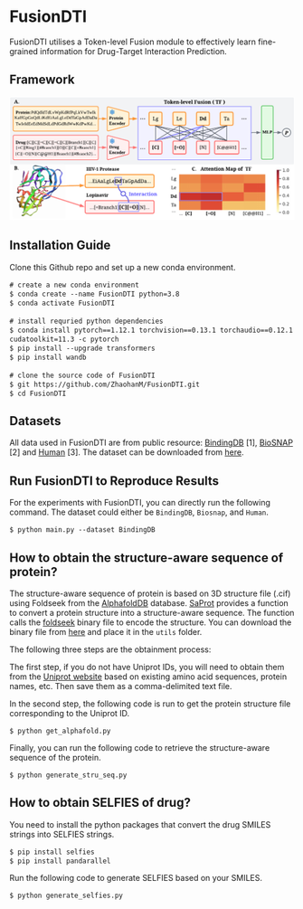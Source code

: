 # FusionDTI
FusionDTI utilises a Token-level Fusion module to effectively learn fine-grained information for Drug-Target Interaction Prediction.
## Framework
![FusionDTI](image/TF-DTI.png)

## Installation Guide
Clone this Github repo and set up a new conda environment.
```
# create a new conda environment
$ conda create --name FusionDTI python=3.8
$ conda activate FusionDTI

# install requried python dependencies
$ conda install pytorch==1.12.1 torchvision==0.13.1 torchaudio==0.12.1 cudatoolkit=11.3 -c pytorch
$ pip install --upgrade transformers
$ pip install wandb

# clone the source code of FusionDTI
$ git https://github.com/ZhaohanM/FusionDTI.git
$ cd FusionDTI
```
## Datasets
All data used in FusionDTI are from public resource: [BindingDB](https://www.bindingdb.org/bind/index.jsp) [1], [BioSNAP](https://github.com/kexinhuang12345/MolTrans) [2] and [Human](https://github.com/lifanchen-simm/transformerCPI) [3]. The dataset can be downloaded from [here](https://github.com/peizhenbai/DrugBAN/tree/main/datasets).

## Run FusionDTI to Reproduce Results

For the experiments with FusionDTI, you can directly run the following command. The dataset could either be  `BindingDB`, `Biosnap`, and `Human`. 
```
$ python main.py --dataset BindingDB
``` 
## How to obtain the structure-aware sequence of protein?

The structure-aware sequence of protein is based on 3D structure file (.cif) using Foldseek from the [AlphafoldDB](https://alphafold.ebi.ac.uk) database.
[SaProt](https://github.com/westlake-repl/SaProt?tab=readme-ov-file) provides a function to convert a protein structure into a structure-aware sequence. The function calls the [foldseek](https://github.com/steineggerlab/foldseek) binary file to encode the structure. You can download the binary file from [here](https://drive.google.com/file/d/1B_9t3n_nlj8Y3Kpc_mMjtMdY0OPYa7Re/view?usp=sharing) and place it in the `utils` folder. 

The following three steps are the obtainment process:

The first step, if you do not have Uniprot IDs, you will need to obtain them from the [Uniprot website](https://www.uniprot.org) based on existing amino acid sequences, protein names, etc. Then save them as a comma-delimited text file.

In the second step, the following code is run to get the protein structure file corresponding to the Uniprot ID.
```
$ python get_alphafold.py
```
Finally, you can run the following code to retrieve the structure-aware sequence of the protein.
```
$ python generate_stru_seq.py
```
## How to obtain SELFIES of drug?

You need to install the python packages that convert the drug SMILES strings into SELFIES strings.
```
$ pip install selfies 
$ pip install pandarallel
```
Run the following code to generate SELFIES based on your SMILES.
```
$ python generate_selfies.py
```
